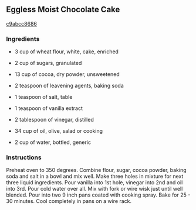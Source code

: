 ## Eggless Moist Chocolate Cake

[c9abcc8686](http://www.food.com/recipe/eggless-moist-chocolate-cake-371466)

### Ingredients

 - 3 cup of wheat flour, white, cake, enriched

 - 2 cup of sugars, granulated

 - 13 cup of cocoa, dry powder, unsweetened

 - 2 teaspoon of leavening agents, baking soda

 - 1 teaspoon of salt, table

 - 1 teaspoon of vanilla extract

 - 2 tablespoon of vinegar, distilled

 - 34 cup of oil, olive, salad or cooking

 - 2 cup of water, bottled, generic

### Instructions

Preheat oven to 350 degrees. Combine flour, sugar, cocoa powder, baking soda and salt in a bowl and mix well. Make three holes in mixture for next three liquid ingredients. Pour vanilla into 1st hole, vinegar into 2nd and oil into 3rd. Pour cold water over all. Mix with fork or wire wisk just until well blended. Pour into two 9 inch pans coated with cooking spray. Bake for 25 - 30 minutes. Cool completely in pans on a wire rack.